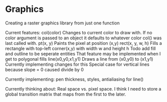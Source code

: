 # Graphics
Creating a raster graphics library from just one function

Current features:
col(color)
	Changes to current color to draw with. If no color argument is passed
	to an object it defaults to whatever color col() was last called with.
pt(x, y)
	Paints the pixel at position (x,y)
rect(x, y, w, h)
	Fills a rectangle with top-left corner(x,y) with width w and height h
	Todo add fill and outline to be seperate entities
	That feature may be implemented when I get to polygonal fills
line(x0,y0,x1,y1)
	Draws a line from (x0,y0) to (x1,y1)
	Currently implementing changes for this
	Special case for vertical lines because slope = 0 caused divide by 0

Currently implementing:
pen thickness, styles, antialiasing for line()

Currently thinking about:
Real space vs. pixel space. I think I need to store a global transition matrix that maps from the first to the later. 


